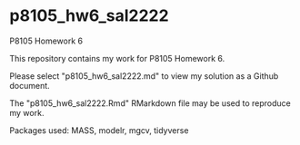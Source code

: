 # p8105_hw6_sal2222
P8105 Homework 6

This repository contains my work for P8105 Homework 6.

Please select "p8105_hw6_sal2222.md" to view my solution as a Github document.

The "p8105_hw6_sal2222.Rmd" RMarkdown file may be used to reproduce my work.

Packages used: MASS, modelr, mgcv, tidyverse
